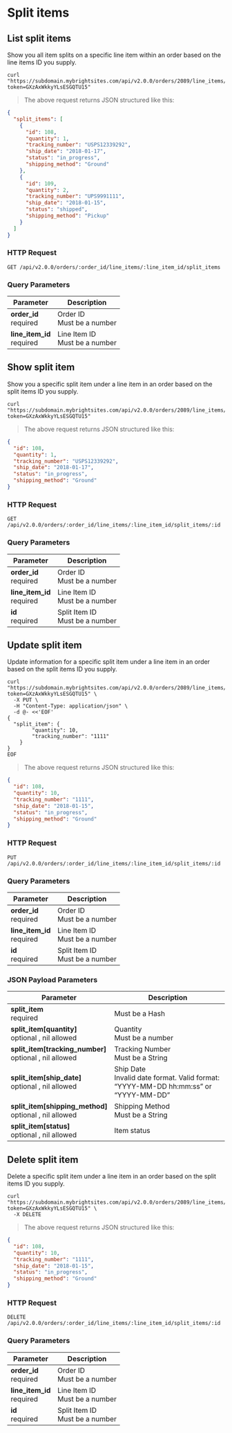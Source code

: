 #  Split items

## List split items

Show you all item splits on a specific line item within an order based on the line items ID you supply.

```shell
curl "https://subdomain.mybrightsites.com/api/v2.0.0/orders/2089/line_items/25135/split_items?token=GXzAxWkkyYLsESGQTU15"
```

> The above request returns JSON structured like this:

```json
{
  "split_items": [
    {
      "id": 108,
      "quantity": 1,
      "tracking_number": "USPS12339292",
      "ship_date": "2018-01-17",
      "status": "in_progress",
      "shipping_method": "Ground"
    },
    {
      "id": 109,
      "quantity": 2,
      "tracking_number": "UPS9991111",
      "ship_date": "2018-01-15",
      "status": "shipped",
      "shipping_method": "Pickup"
    }
  ]
}
```

### HTTP Request

`GET /api/v2.0.0/orders/:order_id/line_items/:line_item_id/split_items`

### Query Parameters

Parameter | Description
--------- | -----------
<div><strong>order_id </strong></div><div>required</div> | <div>Order ID</div><div>Must be a number</div>
<div><strong>line_item_id </strong></div><div>required</div> | <div>Line Item ID</div><div>Must be a number</div>


## Show split item

Show you a specific split item under a line item in an order based on the split items ID you supply.

```shell
curl "https://subdomain.mybrightsites.com/api/v2.0.0/orders/2089/line_items/25135/split_items/108?token=GXzAxWkkyYLsESGQTU15"
```

> The above request returns JSON structured like this:

```json
{
  "id": 108,
  "quantity": 1,
  "tracking_number": "USPS12339292",
  "ship_date": "2018-01-17",
  "status": "in_progress",
  "shipping_method": "Ground"
}
```

### HTTP Request

`GET /api/v2.0.0/orders/:order_id/line_items/:line_item_id/split_items/:id`

### Query Parameters

Parameter | Description
--------- | -----------
<div><strong>order_id </strong></div><div>required</div> | <div>Order ID</div><div>Must be a number</div>
<div><strong>line_item_id </strong></div><div>required</div> | <div>Line Item ID</div><div>Must be a number</div>
<div><strong>id </strong></div><div>required</div> | <div>Split Item ID</div><div>Must be a number</div>


## Update split item

Update information for a specific split item under a line item in an order based on the split items ID you supply.

```shell
curl "https://subdomain.mybrightsites.com/api/v2.0.0/orders/2089/line_items/25135/split_items/108?token=GXzAxWkkyYLsESGQTU15" \
  -X PUT \
  -H "Content-Type: application/json" \
  -d @- <<'EOF'
{
  "split_item": {
  		"quantity": 10,
  		"tracking_number": "1111"
  	}
}
EOF
```

> The above request returns JSON structured like this:

```json
{
  "id": 108,
  "quantity": 10,
  "tracking_number": "1111",
  "ship_date": "2018-01-15",
  "status": "in_progress",
  "shipping_method": "Ground"
}
```

### HTTP Request

`PUT /api/v2.0.0/orders/:order_id/line_items/:line_item_id/split_items/:id`

### Query Parameters

Parameter | Description
--------- | -----------
<div><strong>order_id </strong></div><div>required</div> | <div>Order ID</div><div>Must be a number</div>
<div><strong>line_item_id </strong></div><div>required</div> | <div>Line Item ID</div><div>Must be a number</div>
<div><strong>id </strong></div><div>required</div> | <div>Split Item ID</div><div>Must be a number</div>


### JSON Payload Parameters

Parameter | Description
--------- | -----------
<div><strong>split_item </strong></div><div>required</div> | <div>Must be a Hash</div>
<div><strong>split_item[quantity] </strong></div><div>optional , nil allowed</div> | <div>Quantity</div><div>Must be a number</div>
<div><strong>split_item[tracking_number] </strong></div><div>optional , nil allowed</div> | <div>Tracking Number</div><div>Must be a String</div>
<div><strong>split_item[ship_date] </strong></div><div>optional , nil allowed</div> | <div>Ship Date</div><div>Invalid date format. Valid format: “YYYY-MM-DD hh:mm:ss” or “YYYY-MM-DD”</div>
<div><strong>split_item[shipping_method] </strong></div><div>optional , nil allowed</div> | <div>Shipping Method</div><div>Must be a String</div>
<div><strong>split_item[status] </strong></div><div>optional , nil allowed</div> | <div>Item status</div>


## Delete split item

Delete a specific split item under a line item in an order based on the split items ID you supply.

```shell
curl "https://subdomain.mybrightsites.com/api/v2.0.0/orders/2089/line_items/25135/split_items/108?token=GXzAxWkkyYLsESGQTU15" \
  -X DELETE
```

> The above request returns JSON structured like this:

```json
{
  "id": 108,
  "quantity": 10,
  "tracking_number": "1111",
  "ship_date": "2018-01-15",
  "status": "in_progress",
  "shipping_method": "Ground"
}
```

### HTTP Request

`DELETE /api/v2.0.0/orders/:order_id/line_items/:line_item_id/split_items/:id`

### Query Parameters

Parameter | Description
--------- | -----------
<div><strong>order_id </strong></div><div>required</div> | <div>Order ID</div><div>Must be a number</div>
<div><strong>line_item_id </strong></div><div>required</div> | <div>Line Item ID</div><div>Must be a number</div>
<div><strong>id </strong></div><div>required</div> | <div>Split Item ID</div><div>Must be a number</div>

